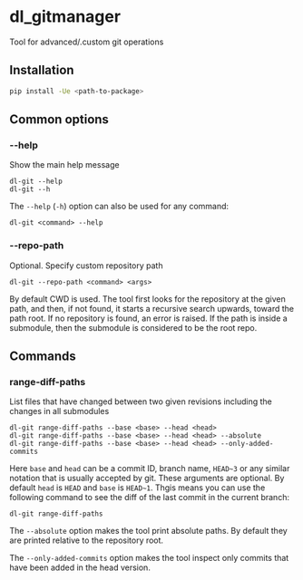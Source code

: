 # dl_gitmanager

Tool for advanced/.custom git operations

## Installation

```bash
pip install -Ue <path-to-package>
```

## Common options

### --help

Show the main help message

```
dl-git --help
dl-git --h
```

The `--help` (`-h`) option can also be used for any command:
```
dl-git <command> --help
```

### --repo-path

Optional. Specify custom repository path

```
dl-git --repo-path <command> <args>
```

By default CWD is used.
The tool first looks for the repository at the given path, and then, if not found,
it starts a recursive search upwards, toward the path root. If no repository is found, an error is raised.
If the path is inside a submodule, then the submodule is considered to be the root repo.

## Commands

### range-diff-paths

List files that have changed between two given revisions including the changes in all submodules

```
dl-git range-diff-paths --base <base> --head <head>
dl-git range-diff-paths --base <base> --head <head> --absolute
dl-git range-diff-paths --base <base> --head <head> --only-added-commits
```

Here `base` and `head` can be a commit ID, branch name, `HEAD~3` or any similar notation
that is usually accepted by git.
These arguments are optional. By default `head` is `HEAD` and `base` is `HEAD~1`.
Thgis means you can use the following command to see the diff of the last commit in the current branch:
```
dl-git range-diff-paths
```

The `--absolute` option makes the tool print absolute paths.
By default they are printed relative to the repository root.

The `--only-added-commits` option makes the tool inspect only commits
that have been added in the head version.
